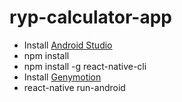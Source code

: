 # ryp-calculator-app

* Install [Android Studio](https://developer.android.com/studio/index.html)
* npm install
* npm install -g react-native-cli
* Install [Genymotion](https://www.genymotion.com)
* react-native run-android

